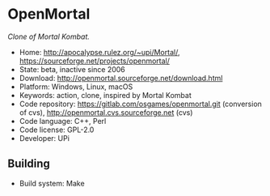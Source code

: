 # OpenMortal

_Clone of Mortal Kombat._

- Home: http://apocalypse.rulez.org/~upi/Mortal/, https://sourceforge.net/projects/openmortal/
- State: beta, inactive since 2006
- Download: http://openmortal.sourceforge.net/download.html
- Platform: Windows, Linux, macOS
- Keywords: action, clone, inspired by Mortal Kombat
- Code repository: https://gitlab.com/osgames/openmortal.git (conversion of cvs), http://openmortal.cvs.sourceforge.net (cvs)
- Code language: C++, Perl
- Code license: GPL-2.0
- Developer: UPi

## Building

- Build system: Make